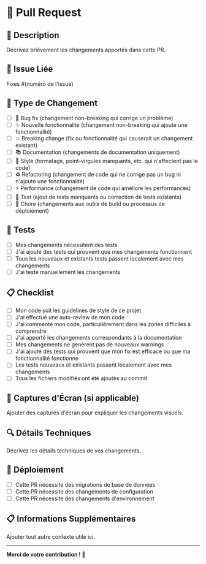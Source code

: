 # 🔄 Pull Request

## 📝 Description

Décrivez brièvement les changements apportés dans cette PR.

## 🔗 Issue Liée

Fixes #(numéro de l'issue)

## 🎯 Type de Changement

- [ ] 🐛 Bug fix (changement non-breaking qui corrige un problème)
- [ ] ✨ Nouvelle fonctionnalité (changement non-breaking qui ajoute une fonctionnalité)
- [ ] 💥 Breaking change (fix ou fonctionnalité qui causerait un changement existant)
- [ ] 📚 Documentation (changements de documentation uniquement)
- [ ] 🎨 Style (formatage, point-virgules manquants, etc. qui n'affectent pas le code)
- [ ] ♻️ Refactoring (changement de code qui ne corrige pas un bug ni n'ajoute une fonctionnalité)
- [ ] ⚡ Performance (changement de code qui améliore les performances)
- [ ] 🧪 Test (ajout de tests manquants ou correction de tests existants)
- [ ] 🔧 Chore (changements aux outils de build ou processus de déploiement)

## 🧪 Tests

- [ ] Mes changements nécessitent des tests
- [ ] J'ai ajouté des tests qui prouvent que mes changements fonctionnent
- [ ] Tous les nouveaux et existants tests passent localement avec mes changements
- [ ] J'ai testé manuellement les changements

## 📋 Checklist

- [ ] Mon code suit les guidelines de style de ce projet
- [ ] J'ai effectué une auto-review de mon code
- [ ] J'ai commenté mon code, particulièrement dans les zones difficiles à comprendre
- [ ] J'ai apporté les changements correspondants à la documentation
- [ ] Mes changements ne génèrent pas de nouveaux warnings
- [ ] J'ai ajouté des tests qui prouvent que mon fix est efficace ou que ma fonctionnalité fonctionne
- [ ] Les tests nouveaux et existants passent localement avec mes changements
- [ ] Tous les fichiers modifiés ont été ajoutés au commit

## 📸 Captures d'Écran (si applicable)

Ajouter des captures d'écran pour expliquer les changements visuels.

## 🔍 Détails Techniques

Décrivez les détails techniques de vos changements.

## 🚀 Déploiement

- [ ] Cette PR nécessite des migrations de base de données
- [ ] Cette PR nécessite des changements de configuration
- [ ] Cette PR nécessite des changements d'environnement

## 📋 Informations Supplémentaires

Ajouter tout autre contexte utile ici.

---

**Merci de votre contribution ! 🙏**
